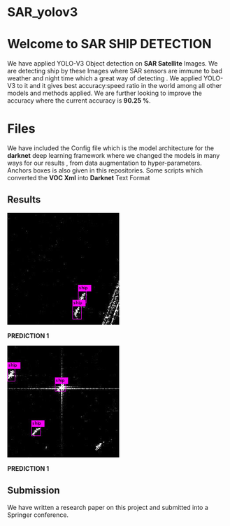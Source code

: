 # SAR_yolov3

# Welcome to SAR SHIP DETECTION

We have applied YOLO-V3 Object detection on  **SAR Satellite** Images. We are detecting ship by these Images where SAR sensors are immune to bad weather and night time which a great way of detecting . We applied YOLO-V3 to it and it gives best accuracy:speed ratio in the world among all other models and methods applied. We are further looking to improve the accuracy where the current accuracy is **90.25 %**.

# Files

We have included the Config file which is the model architecture for the **darknet** deep learning framework where we changed the models in many ways for our results , from data augmentation to hyper-parameters.
Anchors boxes is also given in this repositories.
Some scripts which converted the **VOC Xml**  into **Darknet** Text Format


## Results

![Prediction 1](https://github.com/humblecoder612/SAR_yolov3/blob/master/images/1.jpg)

**PREDICTION 1**

![Prediction 2](https://github.com/humblecoder612/SAR_yolov3/blob/master/images/2.jpg)

**PREDICTION 1**

## Submission 
We have written a research paper on this project and submitted into a Springer conference.
